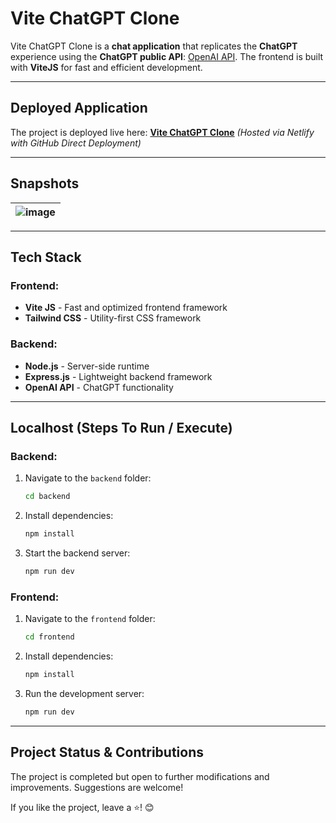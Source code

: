 # Vite ChatGPT Clone

Vite ChatGPT Clone is a **chat application** that replicates the **ChatGPT** experience using the **ChatGPT public API**: [OpenAI API](https://openai.com/api/). The frontend is built with **ViteJS** for fast and efficient development.

---

## Deployed Application

The project is deployed live here: [**Vite ChatGPT Clone**](https://vite-chatgpt-clone-client.netlify.app/) _(Hosted via Netlify with GitHub Direct Deployment)_

---

## Snapshots

| ![image](https://user-images.githubusercontent.com/68563695/226727488-a623230a-3015-4b4d-88ea-83027651a59b.JPG) |
| --------------------------------------------------------------------------------------------------------------- |

---

## Tech Stack

### Frontend:

- **Vite JS** - Fast and optimized frontend framework
- **Tailwind CSS** - Utility-first CSS framework

### Backend:

- **Node.js** - Server-side runtime
- **Express.js** - Lightweight backend framework
- **OpenAI API** - ChatGPT functionality

---

## Localhost (Steps To Run / Execute)

### Backend:

1. Navigate to the `backend` folder:
   ```sh
   cd backend
   ```
2. Install dependencies:
   ```sh
   npm install
   ```
3. Start the backend server:
   ```sh
   npm run dev
   ```

### Frontend:

1. Navigate to the `frontend` folder:
   ```sh
   cd frontend
   ```
2. Install dependencies:
   ```sh
   npm install
   ```
3. Run the development server:
   ```sh
   npm run dev
   ```

---

## Project Status & Contributions

The project is completed but open to further modifications and improvements. Suggestions are welcome!

If you like the project, leave a ⭐! 😊
